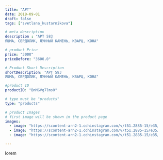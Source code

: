 ```yaml
---
title: "АРТ"
date: 2018-09-01
draft: false
tags: ["svetlana_kustarnikova"]

# meta description
description : "АРТ 583
ЯШМА, СЕРДОЛИК, ЛУННЫЙ КАМЕНЬ, КВАРЦ, КОЖА"

# product Price
price: "3000"
priceBefore: "3600.0"

# Product Short Description
shortDescription: "АРТ 583
ЯШМА, СЕРДОЛИК, ЛУННЫЙ КАМЕНЬ, КВАРЦ, КОЖА"

#product ID
productID: "BnMGVg7lmo0"

# type must be "products"
type: "products"

# product Images
# first image will be shown in the product page
images:
  - image: "https://scontent-arn2-1.cdninstagram.com/v/t51.2885-15/e35/39918982_532840463824103_2767792125155213312_n.jpg?_nc_ht=scontent-arn2-1.cdninstagram.com&_nc_cat=111&_nc_ohc=yrDfxv0f9DEAX_ugMLc&se=7&tp=1&oh=dd7062ff0818a5d074ebe0c1452eb7c6&oe=605DCD6D&ig_cache_key=MTg1ODg4ODIxMTkxNzY2Njg0Nw%3D%3D.2"
  - image: "https://scontent-arn2-1.cdninstagram.com/v/t51.2885-15/e35/39600374_231831037484634_4254798648723898368_n.jpg?_nc_ht=scontent-arn2-1.cdninstagram.com&_nc_cat=106&_nc_ohc=diwxEAymwiAAX_XcXvC&se=7&tp=1&oh=e64aa4a79ae274c74bfbbbbb4f122abc&oe=605F1A29&ig_cache_key=MTg1ODg4ODIyODAyMzc2NDkzNA%3D%3D.2"
  - image: "https://scontent-arn2-1.cdninstagram.com/v/t51.2885-15/e35/39498701_296435934281402_6188820420657938432_n.jpg?_nc_ht=scontent-arn2-1.cdninstagram.com&_nc_cat=102&_nc_ohc=6q15E_Z-LFIAX-aZgtp&se=8&tp=1&oh=34ad0a622e395221f0e03d3f7939b28b&oe=60602A79&ig_cache_key=MTg1ODg4ODI0MTEwMTY1Njc3Mg%3D%3D.2"

---
```

lorem
